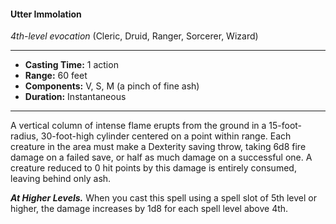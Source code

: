 #### Utter Immolation
*4th-level evocation* (Cleric, Druid, Ranger, Sorcerer, Wizard)
___
- **Casting Time:** 1 action
- **Range:** 60 feet
- **Components:** V, S, M (a pinch of fine ash)
- **Duration:** Instantaneous
---
A vertical column of intense flame erupts from the ground in a 15-foot-radius, 30-foot-high cylinder centered on a point within range. Each creature in the area must make a Dexterity saving throw, taking 6d8 fire damage on a failed save, or half as much damage on a successful one. A creature reduced to 0 hit points by this damage is entirely consumed, leaving behind only ash.

***At Higher Levels.*** When you cast this spell using a spell slot of 5th level or higher, the damage increases by 1d8 for each spell level above 4th.

